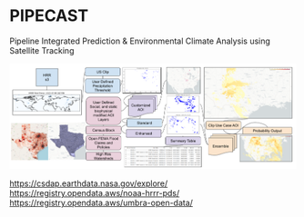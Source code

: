 # PIPECAST
Pipeline Integrated Prediction &amp; Environmental Climate Analysis using Satellite Tracking

![](Workflow_8_13_4pm.png)

https://csdap.earthdata.nasa.gov/explore/
https://registry.opendata.aws/noaa-hrrr-pds/
https://registry.opendata.aws/umbra-open-data/
